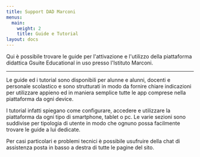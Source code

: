 ```yaml
---
title: Support DAD Marconi
menus:
  main:
    weight: 2
    title: Guide e Tutorial
layout: docs
---
```


Qui è possibile trovare le guide per l'attivazione e l'utilizzo della piattaforma didattica Gsuite Educational in uso presso l'Istituto Marconi.

***

Le guide ed i tutorial sono disponibili per alunne e alunni, docenti e personale scolastico e sono strutturati in modo da fornire chiare indicazioni per utilizzare appieno ed in maniera semplice tutte le app comprese nella piattaforma da ogni device.

I tutorial infatti spiegano come configurare, accedere e utilizzare la piattaforma da ogni tipo di smartphone, tablet o pc. Le varie sezioni sono suddivise per tipologia di utente in modo che ognuno possa facilmente trovare le guide a lui dedicate.

Per casi particolari e problemi tecnici è possibile usufruire della chat di assistenza posta in basso a destra di tutte le pagine del sito.